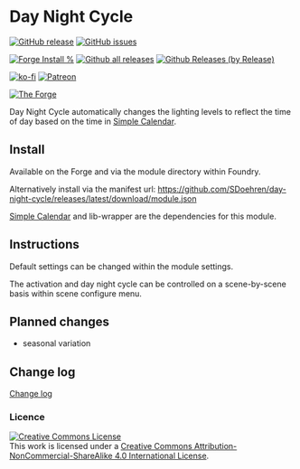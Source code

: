 # Day Night Cycle

[![GitHub release](https://img.shields.io/github/release/sdoehren/day-night-cycle.svg)](https://GitHub.com/sdoehren/day-night-cycle/releases/)
[![GitHub issues](https://img.shields.io/github/issues/sdoehren/day-night-cycle.svg)](https://GitHub.com/sdoehren/day-night-cycle/issues/)


[![Forge Install %](https://img.shields.io/badge/dynamic/json?label=Forge%20Installs&query=package.installs&suffix=%25&url=https%3A%2F%2Fforge-vtt.com%2Fapi%2Fbazaar%2Fpackage%2Fday-night-cycle)](https://GitHub.com/sdoehren/day-night-cycle/releases/)
[![Github all releases](https://img.shields.io/github/downloads/sdoehren/day-night-cycle/total.svg)](https://GitHub.com/sdoehren/day-night-cycle/releases/)
[![Github Releases (by Release)](https://img.shields.io/github/downloads/sdoehren/day-night-cycle/latest/total.svg)](https://GitHub.com/sdoehren/day-night-cycle/releases/)

[![ko-fi](https://img.shields.io/badge/ko--fi-Support%20Me-red?style=flat-square&logo=ko-fi)](https://ko-fi.com/sdoehren)
[![Patreon](https://img.shields.io/badge/Patreon-Support%20Me-red?style=flat-square&logo=patreon)](https://www.patreon.com/bePatron?u=49614365)


[![The Forge](https://img.shields.io/badge/The%20Forge-Pay%20What%20You%20Want-success?style=flat-square)](https://eu.forge-vtt.com/bazaar#package=day-night-cycle)

Day Night Cycle automatically changes the lighting levels to reflect the time of day based on the time in [Simple Calendar](https://github.com/vigoren/foundryvtt-simple-calendar).

## Install

Available on the Forge and via the module directory within Foundry.

Alternatively install via the manifest url: https://github.com/SDoehren/day-night-cycle/releases/latest/download/module.json

[Simple Calendar](https://github.com/vigoren/foundryvtt-simple-calendar) and lib-wrapper are the dependencies for this module.

## Instructions

Default settings can be changed within the module settings.  

The activation and day night cycle can be controlled on a scene-by-scene basis within scene configure menu.

## Planned changes

- seasonal variation

## Change log

[Change log](Changelog.md)

### Licence

<a rel="license" href="http://creativecommons.org/licenses/by-nc-sa/4.0/"><img alt="Creative Commons License" style="border-width:0" src="https://i.creativecommons.org/l/by-nc-sa/4.0/88x31.png" /></a><br />This work is licensed under a <a rel="license" href="http://creativecommons.org/licenses/by-nc-sa/4.0/">Creative Commons Attribution-NonCommercial-ShareAlike 4.0 International License</a>.